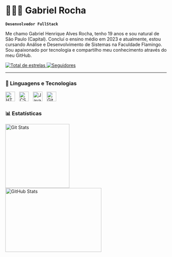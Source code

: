 # 👩🏻‍💻 Gabriel Rocha

**`Desenvolvedor FullStack`**

Me chamo Gabriel Henrique Alves Rocha, tenho 19 anos e sou natural de São Paulo (Capital). Concluí o ensino médio em 2023 e atualmente, estou cursando Análise e Desenvolvimento de Sistemas na Faculdade Flamingo. Sou apaixonado por tecnologia e compartilho meu conhecimento através do meu GitHub.

<p>
    <a href="https://github.com/Bielzinholl?tab=repositories">
        <img 
            alt="Total de estrelas" 
            title="Total de estrelas GitHub" 
            src="https://custom-icon-badges.demolab.com/github/stars/Bielzinholl?color=55960c&style=for-the-badge&labelColor=488207&logo=star&label=estrelas"
        />
    </a>
    <a href="https://github.com/Bielzinholl?tab=followers">
        <img 
            alt="Seguidores" 
            title="Me siga no GitHub" 
            src="https://custom-icon-badges.demolab.com/github/followers/Bielzinholl?color=236ad3&labelColor=1155ba&style=for-the-badge&logo=github&label=Seguidores&logoColor=white"
        />
    </a>
</p>

---

### 🤖 Linguagens e Tecnologias

<img 
    align="left" 
    alt="HTML"
    title="HTML" 
    width="30px" 
    style="padding-right: 10px;" 
    src="https://cdn.jsdelivr.net/gh/devicons/devicon@latest/icons/html5/html5-original.svg" 
/>
<img 
    align="left" 
    alt="CSS" 
    title="CSS"
    width="30px" 
    style="padding-right: 10px;" 
    src="https://cdn.jsdelivr.net/gh/devicons/devicon@latest/icons/css3/css3-original.svg" 
/>
<img 
    align="left" 
    alt="JavaScript" 
    title="JavaScript"
    width="30px" 
    style="padding-right: 10px;" 
    src="https://cdn.jsdelivr.net/gh/devicons/devicon@latest/icons/javascript/javascript-original.svg" 
/>
<img 
    align="left" 
    alt="Git" 
    title="Git"
    width="30px" 
    style="padding-right: 10px;" 
    src="https://cdn.jsdelivr.net/gh/devicons/devicon@latest/icons/git/git-original.svg" 
/>

<br/>
<br/>

### 📊 Estatísticas

<img 
    align="left" 
    alt="Git Stats" 
    height="200" 
    style="padding-right: 10px;" 
    src="https://github-readme-stats.vercel.app/api?username=Bielzinholl&show_icons=true&theme=tokyonight&include_all_commits=true&locale=pt-br" 
/>
<img 
      align="left" 
      alt="GitHub Stats" 
      width= "300"
      height="200" 
      src="https://github-readme-stats.vercel.app/api/top-langs/?username=Bielzinholl&theme=tokyonight&layout=compact&custom_title=Tecnologias&langs_count=9" 
  />

</p>
